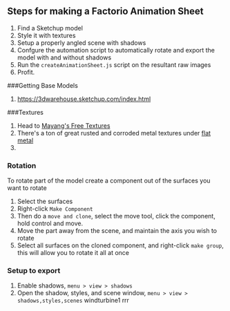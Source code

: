 
## Steps for making a Factorio Animation Sheet
1. Find a Sketchup model
1. Style it with textures
1. Setup a properly angled scene with shadows
1. Confgure the automation script to automatically rotate and export the model with and without shadows
1. Run the `createAnimationSheet.js` script on the resultant raw images
1. Profit.



###Getting Base Models
1. https://3dwarehouse.sketchup.com/index.html

###Textures
1. Head to [Mayang's Free Textures](http://www.mayang.com/textures/)
1. There's a ton of great rusted and corroded metal textures under [flat metal](http://www.mayang.com/textures/Metal/html/Flat%20Metal%20Textures/index.html)
1.

### Rotation
To rotate part of the model create a component out of the surfaces you want to rotate

1. Select the surfaces
1. Right-click `Make Component`
1. Then do a `move and clone`, select the move tool, click the component, hold control and move.
1. Move the part away from the scene, and maintain the axis you wish to rotate
1. Select all surfaces on the cloned component, and right-click `make group`, this will allow you to rotate it all at once

### Setup to export
1. Enable shadows, `menu > view > shadows`
1. Open the shadow, styles, and scene window, `menu > view > shadows,styles,scenes`
windturbine1
rrr